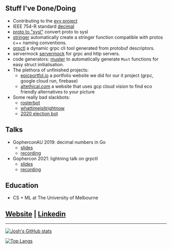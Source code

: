 ## Stuff I've Done/Doing
- Contributing to the [evy project](https://github.com/evylang)
- IEEE 754-R standard [decimal](https://github.com/anz-bank/decimal)
- [proto to "sysl"](https://github.com/anz-bank/protoc-gen-sysl) convert proto to sysl
- [stringer](https://github.com/joshcarp/protoc-gen-stringer) automatically create a stringer function compatible with protos c++ naming conventions.
- [grpctl](https://github.com/joshcarp/grpctl) a dynamic grpc cli tool generated from protobuf descriptors.
- servermock [servermock](https://github.com/joshcarp/servermock) for grpc and http servers.
- code generators: [muster](https://github.com/joshcarp/muster) to automatically generate `Must` functions for easy struct initialisation.
- The plethora of unfinished projects:
  - [epicportfol.io](https://github.com/joshcarp/epicportfol.io) a portfolio website we did for our it project (grpc, google cloud run, firebase)
  - [altethical.com](https://github.com/joshcarp/altethical) a website that uses gcp cloud vision to find eco friendly alternatives to your picture
- Some really bad slackbots: 
  - [rosterbot](https://github.com/joshcarp/rosterbot)
  - [whattimeisitrightnow](https://github.com/joshcarp/whattimeisitrightnow)
  - [2020 election bot](https://github.com/joshcarp/election-bot)

## Talks
- GopherconAU 2019: decimal numbers in Go
    - [slides](https://joshcarp.com/talks-decimal/#/">slides)
    - [recording](https://www.youtube.com/watch?v=F5rUM4GAs6A&feature=youtu.be) 
- Gophercon 2021: lightning talk on grpctl
    - [slides](https://joshcarp.com/talks-grpctl)
    - [recording](https://www.youtube.com/watch?v=XnPHI6cCL7E&t=10673s)

## Education
- CS + ML at The University of Melbourne

## [Website](https://joshcarp.com) | [Linkedin](https://www.linkedin.com/in/joshcarp/)

---

[![Josh's GitHub stats](https://github-readme-stats.vercel.app/api?username=joshcarp)](https://github.com/joshcarp/github-readme-stats)

[![Top Langs](https://github-readme-stats.vercel.app/api/top-langs/?username=joshcarp)](https://github.com/anuraghazra/github-readme-stats)
